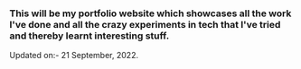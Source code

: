 ### This will be my portfolio website which showcases all the work I've done and all the crazy experiments in tech that I've tried and thereby learnt interesting stuff.

Updated on:- 21 September, 2022.